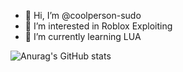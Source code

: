 - 👋 Hi, I’m @coolperson-sudo
- 👀 I’m interested in Roblox Exploiting
- 🌱 I’m currently learning LUA

![Anurag's GitHub stats](https://github-readme-stats.vercel.app/api?username=cool-person&show_icons=true&theme=transparent)
